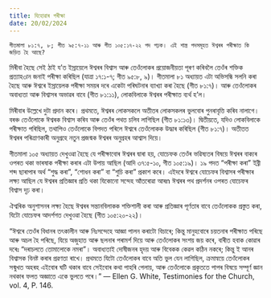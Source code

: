 ```yaml
---
title: যিহোৱাৰ পৰীক্ষা
date: 20/02/2024
---
```


`গীতমালা ৮১:৭, ৮; গীত ৯৫:৭-১১ আৰু গীত ১০৫:১৭-২২ পদ পঢ়ক। এই শাস্ত্ৰ পদসমূহত ঈশ্বৰৰ পৰীক্ষাত কি জড়িত হৈ আছে?`

মিৰীবা হৈছে সেই ঠাই য’ত ইস্ৰায়েলে ঈশ্বৰৰ বিশ্বাস আৰু তেওঁলোকৰ প্ৰয়োজনীয়তা পূৰণ কৰিবলৈ তেওঁৰ শক্তিক প্ৰত্যাহ৩ান জনাই পৰীক্ষা কৰিছিল (যাত্ৰা ১৭:১-৭; গীত ৯৫:৮, ৯)। গীতমালা ৮১ অধ্যায়ত এটা অভিসন্ধি সলনি কৰা হৈছে আৰু ঈশ্বৰে ইস্ৰায়েলক পৰীক্ষা সময়ৰ দৰে একেটা পৰিঘটনাৰ ব্যাখ্যা কৰা হৈছে (গীত ৮১:৭)। আৰু তেওঁলোকৰ অবাধ্যতা আৰু বিশ্বাসৰ অভাৱৰ বাবে (গীত ৮১:১১), লোকবিলাকে ঈশ্বৰৰ পৰীক্ষাত ব্যৰ্থ হ’ল।

মিৰীবাৰ উল্লেখে দুটা প্ৰদান কৰে। প্ৰথমতে, ঈশ্বৰৰ লোকসকলে অতীতৰ লোকসকলৰ ভুলবোৰ পুনৰাবৃত্তি কৰিব নালাগে। বৰঞ্চ তেওঁলোকে ঈশ্বৰক বিশ্বাস কৰিব আৰু তেওঁৰ পথত চলিব লাগিছিল (গীত ৮১:১৩)। দ্বিতীয়তে, যদিও লোকবিলাকে পৰীক্ষাত পৰিছিল, তথাপিও তেওঁলোকে বিপদত পৰিলে ঈশ্বৰে তেওঁলোকক উদ্ধাৰ কৰিছিল (গীত ৮১:৭)। অতীতত ঈশ্বৰৰ পৰিত্ৰাণকাৰী অনুগ্ৰহে নতুন প্ৰজন্মক ঈশ্বৰৰ অনুগ্ৰহৰ আশ্বাস দিয়ে।

গীতমালা ১০৫ অধ্যায়ত দেখুওৱা হৈছে যে পৰীক্ষাবোৰ ঈশ্বৰৰ দ্বাৰা হয়, যোচেফক তেওঁৰ ভৱিষ্যতৰ বিষয়ে ঈশ্বৰৰ বাক্যৰ ওপৰত থকা ভাৰষাক পৰীক্ষা কৰাৰ এটা উপায় আছিল (আদি ৩৭:৫-১০, গীত ১০৫:১৯)। ১৯ পদত “পৰীক্ষা কৰা” ইব্ৰী শব্দ ছাৰাপাৰ অৰ্থ “শুদ্ধ কৰা”, “শোধন কৰা” বা “শুচি কৰা” প্ৰকাশ কৰে। এইদৰে ঈশ্বৰে যোচেফৰ বিশ্বাসৰ পৰীক্ষাৰ লক্ষ্য আছিল যে ঈশ্বৰৰ প্ৰতিজ্ঞাৰ প্ৰতি থকা যিকোনো সন্দেহ আঁতৰোৱা আৰn ঈশ্বৰৰ পথ প্ৰদৰ্শনৰ ওপৰত যোচেফৰ বিশ্বাস দৃঢ় কৰা।

ঐশ্বৰিক অনুশাসনৰ লক্ষ্য হৈছে ঈশ্বৰৰ সন্তানবিলাকক শক্তিশালী কৰা আৰু প্ৰতিজ্ঞাৰ পূৰ্ণতাৰ বাবে তেওঁলোকক প্ৰস্তুত কৰা, যিটো যোচেফৰ আদৰ্শগত দেখুওৱা হৈছে (গীত ১০৫:২০-২২)।

“ঈশ্বৰে তেওঁৰ বিধানৰ তৎকালীন আৰু নিঃসন্দেহে আজ্ঞা পালন কৰাটো বিচাৰে; কিন্তু মানুহবোৰে চয়তনাৰ পৰীক্ষাত পৰিছে আৰু অচল হৈ পৰিছে, যিয়ে অজুহাত আৰু ছলনাৰ পৰামৰ্শ দিয়ে আৰু তেওঁলোকৰ সংশয় জয় কৰে, বাৰীত হবাক কোৱাৰ দৰেঃ “দৰাচলতে তোমালোকে নমৰা”। অবাধ্যতাই দোষীজনৰ হৃদয় আৰু বিবেকক কেৱল কঠিন নকৰে; কিন্তু ই আনৰ বিশ্বাসক বিনষ্ট কৰাৰ প্ৰৱণতা ৰাখে। প্ৰথমতে যিটো তেওঁলোকৰ বাবে অতি ভুল যেন লাগিছিল, ক্ৰমান্বয়ে তেওঁলোকৰ সন্মুখত অহৰহ এইবোৰ ঘটি থকাৰ বাবে সেইবোৰ কথা পাহৰি পেলায়, আৰু তেওঁলোকে প্ৰকৃততে পাপৰ বিষয়ে সম্পূৰ্ণ জ্ঞান নথকাৰ ফলত অজ্ঞাতে একে ভুলতে পৰে।” — Ellen G. White, Testimonies for the Church, vol. 4, P. 146.